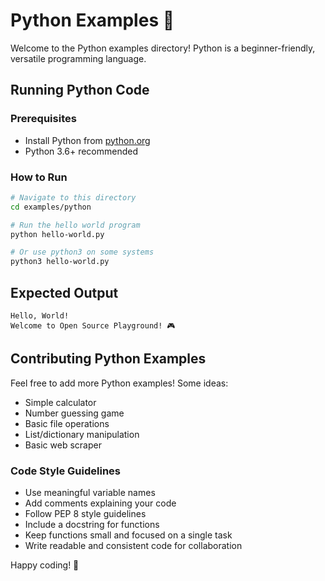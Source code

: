 # Python Examples 🐍

Welcome to the Python examples directory! Python is a beginner-friendly, versatile programming language.

## Running Python Code

### Prerequisites
- Install Python from [python.org](https://www.python.org/downloads/)
- Python 3.6+ recommended

### How to Run
```bash
# Navigate to this directory
cd examples/python

# Run the hello world program
python hello-world.py

# Or use python3 on some systems
python3 hello-world.py
```

## Expected Output
```
Hello, World!
Welcome to Open Source Playground! 🎮
```

## Contributing Python Examples

Feel free to add more Python examples! Some ideas:
- Simple calculator
- Number guessing game
- Basic file operations
- List/dictionary manipulation
- Basic web scraper

### Code Style Guidelines
- Use meaningful variable names  
- Add comments explaining your code  
- Follow PEP 8 style guidelines  
- Include a docstring for functions  
- Keep functions small and focused on a single task  
- Write readable and consistent code for collaboration  


Happy coding! 🎉
